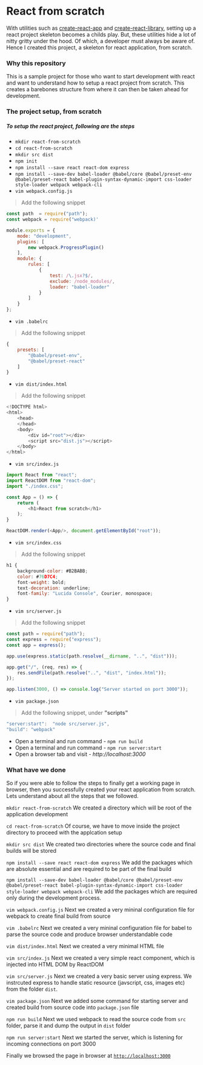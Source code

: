 # React from scratch

With utilities such as [create-react-app](https://npmjs.org/package/create-react-app) and [create-react-library](https://npmjs.org/package/create-react-library), setting up a react project skeleton becomes a childs play. But, these utilities hide a lot of nitty gritty under the hood. Of which, a developer must always be aware of. Hence I created this project, a skeleton for react application, from scratch.

### Why this repository

This is a sample project for those who want to start development with react and want to understand how to setup a react project from scratch. This creates a barebones structure from where it can then be taken ahead for development.

### The project setup, from scratch

##### To setup the react project, following are the steps


- `mkdir react-from-scratch`
- `cd react-from-scratch`
- `mkdir src dist`
- `npm init`
- `npm install --save react react-dom express`
- `npm install --save-dev babel-loader @babel/core @babel/preset-env @babel/preset-react babel-plugin-syntax-dynamic-import css-loader style-loader webpack webpack-cli`
- `vim webpack.config.js`
> Add the following snippet
```javascript
const path  = require("path");
const webpack = require("webpack)'

module.exports = {
    mode: "development",
    plugins: [
        new webpack.ProgressPlugin()
    ],
    module: {
        rules: [
            {
                test: /\.jsx?$/,
                exclude: /node_modules/,
                loader: "babel-loader"
            }
        ]
    }
};
```
- `vim .babelrc`
> Add the following snippet
```javascript
{
    presets: [
        "@babel/preset-env",
        "@babel/preset-react"
    ]
}
```
- `vim dist/index.html`
> Add the following snippet
```javascript
<!DOCTYPE html>
<html>
    <head>
    </head>
    <body>
        <div id="root"></div>
        <script src="dist.js"></script>
    </body>
</html>
```
- `vim src/index.js`
```javascript
import React from "react";
import ReactDOM from "react-dom";
import "./index.css";

const App = () => {
    return (
        <h1>React from scratch</h1>
    );
}

ReactDOM.render(<App/>, document.getElementById("root"));
```
- `vim src/index.css`
> Add the following snippet
```javascript
h1 {
    background-color: #B2BABB;
    color: #76D7C4;
    font-weight: bold;
    text-decoration: underline;
    font-family: "Lucida Console", Courier, monospace;
}
```
- `vim src/server.js`
> Add the following snippet
```javascript
const path = require("path");
const express = require("express");
const app = express();

app.use(express.static(path.resolve(__dirname, "..", "dist")));

app.get("/", (req, res) => {
    res.sendFile(path.resolve("..", "dist", "index.html"));
});

app.listen(3000, () => console.log("Server started on port 3000"));
```
- `vim package.json`
> Add the following snippet, under __"scripts"__
```javascript
"server:start":  "node src/server.js",
"build": "webpack"
```
- Open a terminal and run command - `npm run build`
- Open a terminal and run command - `npm run server:start`
- Open a browser tab and visit - _http://localhost:3000_


### What have we done

So if you were able to follow the steps to finally get a working page in browser, then you successfully created your react application from scratch. Lets understand about all the steps that we followed.

`mkdir react-from-scratch`
We created a directory which will be root of the application development

`cd react-from-scratch`
Of course, we have to move inside the project directory to proceed with the applcation setup

`mkdir src dist`
We created two directories where the source code and final builds will be stored

`npm install --save react react-dom express`
We add the packages which are absolute essential and are required to be part of the final build

`npm install --save-dev babel-loader @babel/core @babel/preset-env @babel/preset-react babel-plugin-syntax-dynamic-import css-loader style-loader webpack webpack-cli`
We add the packages which are required only during the development process.

`vim webpack.config.js`
Next we created a very mininal configuration file for webpack to create final build from source

`vim .babelrc`
Next we created a very mininal configuration file for babel to parse the source code and produce browser understandable code

`vim dist/index.html`
Next we created a very minimal HTML file

`vim src/index.js`
Next we created a very simple react component, which is injected into HTML DOM by ReactDOM

`vim src/server.js`
Next we created a very basic server using express. We instrcuted express to handle static resource (javscript, css, images etc) from the folder `dist`.

`vim package.json`
Next we added some command for starting server and created build from source code into `package.json` file

`npm run build`
Next we used webpack to read the source code from `src` folder, parse it and dump the output in `dist` folder

`npm run server:start`
Next we started the server, which is listening for incoming connections on port 3000

Finally we browsed the page in browser at [`http://localhost:3000`](http://localhost:3000)
